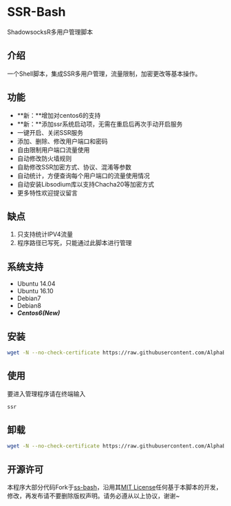 # SSR-Bash #
ShadowsocksR多用户管理脚本

## 介绍 ##
一个Shell脚本，集成SSR多用户管理，流量限制，加密更改等基本操作。


## 功能 ##
- **新：**增加对centos6的支持
- **新：**添加ssr系统启动项，无需在重启后再次手动开启服务
- 一键开启、关闭SSR服务
- 添加、删除、修改用户端口和密码
- 自由限制用户端口流量使用
- 自动修改防火墙规则
- 自助修改SSR加密方式、协议、混淆等参数
- 自动统计，方便查询每个用户端口的流量使用情况
- 自动安装Libsodium库以支持Chacha20等加密方式
- 更多特性欢迎提议留言

## 缺点 ##
1. 只支持统计IPV4流量
2. 程序路径已写死，只能通过此脚本进行管理

## 系统支持 ##
- Ubuntu 14.04
- Ubuntu 16.10
- Debian7
- Debian8
- ***Centos6(New)***

## 安装 ##
```bash
wget -N --no-check-certificate https://raw.githubusercontent.com/AlphaBrock/SSR-Bash/master/install.sh && bash install.sh
```

## 使用 ##
要进入管理程序请在终端输入
```bash 
ssr
```

## 卸载 ##
```bash
wget -N --no-check-certificate https://raw.githubusercontent.com/AlphaBrock/SSR-Bash/master/uninstall.sh && bash uninstall.sh
```

## 开源许可 ##
本程序大部分代码Fork于[ss-bash](https://github.com/hellofwy/ss-bash)，沿用其[MIT License](https://github.com/hellofwy/ss-bash/blob/master/LICENSE)任何基于本脚本的开发，修改，再发布请不要删除版权声明。请务必遵从以上协议，谢谢~
